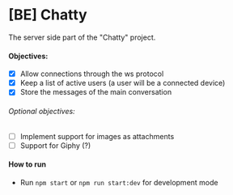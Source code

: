 # [BE] Chatty

The server side part of the "Chatty" project.

#### Objectives:
 - [x] Allow connections through the ws protocol
 - [x] Keep a list of active users (a user will be a connected device)
 - [x] Store the messages of the main conversation
 
 ###### Optional objectives:
 - [ ] Implement support for images as attachments
 - [ ] Support for Giphy (?)
 
#### How to run
- Run `npm start` or `npm run start:dev` for development mode

